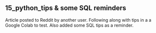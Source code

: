 ## 15_python_tips & some SQL reminders
Article posted to Reddit by another user. Following along with tips in a a Google Colab to test. Also added some SQL tips as a reminder.
